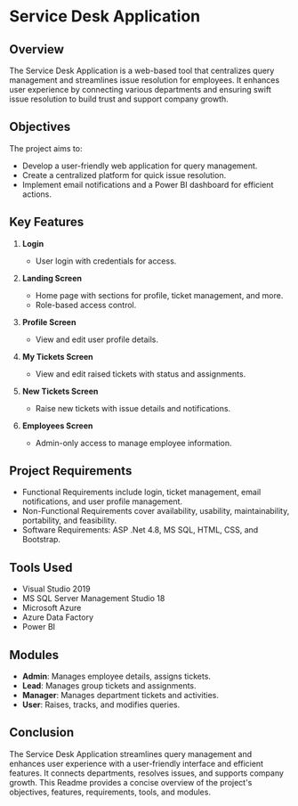 # Service Desk Application

## Overview
The Service Desk Application is a web-based tool that centralizes query management and streamlines issue resolution for employees. 
It enhances user experience by connecting various departments and ensuring swift issue resolution to build trust and support company growth.

## Objectives
The project aims to:
- Develop a user-friendly web application for query management.
- Create a centralized platform for quick issue resolution.
- Implement email notifications and a Power BI dashboard for efficient actions.

## Key Features
1. **Login**
   - User login with credentials for access.

2. **Landing Screen**
   - Home page with sections for profile, ticket management, and more.
   - Role-based access control.

3. **Profile Screen**
   - View and edit user profile details.

4. **My Tickets Screen**
   - View and edit raised tickets with status and assignments.

5. **New Tickets Screen**
   - Raise new tickets with issue details and notifications.

6. **Employees Screen**
   - Admin-only access to manage employee information.

## Project Requirements
- Functional Requirements include login, ticket management, email notifications, and user profile management.
- Non-Functional Requirements cover availability, usability, maintainability, portability, and feasibility.
- Software Requirements: ASP .Net 4.8, MS SQL, HTML, CSS, and Bootstrap.

## Tools Used
- Visual Studio 2019
- MS SQL Server Management Studio 18
- Microsoft Azure
- Azure Data Factory
- Power BI

## Modules
- **Admin**: Manages employee details, assigns tickets.
- **Lead**: Manages group tickets and assignments.
- **Manager**: Manages department tickets and activities.
- **User**: Raises, tracks, and modifies queries.

## Conclusion
The Service Desk Application streamlines query management and enhances user experience with a user-friendly interface and efficient features. 
It connects departments, resolves issues, and supports company growth. This Readme provides a concise overview of the project's objectives, features, requirements, tools, and modules.
